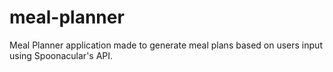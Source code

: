 # meal-planner
Meal Planner application made to generate meal plans based on users input using Spoonacular's API.  

